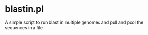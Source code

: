 # blastin.pl
A simple script to run blast in multiple genomes and pull and pool the sequences in a file
